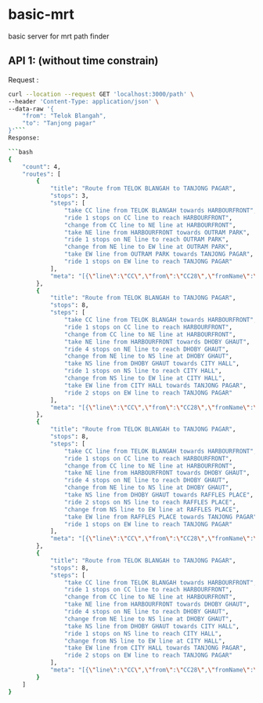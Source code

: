 # basic-mrt
basic server for mrt path finder

## API 1: (without time constrain)
Request :
```bash
curl --location --request GET 'localhost:3000/path' \
--header 'Content-Type: application/json' \
--data-raw '{
    "from": "Telok Blangah",
    "to": "Tanjong pagar"
}'```
Response:

```bash
{
    "count": 4,
    "routes": [
        {
            "title": "Route from TELOK BLANGAH to TANJONG PAGAR",
            "stops": 3,
            "steps": [
                "take CC line from TELOK BLANGAH towards HARBOURFRONT",
                "ride 1 stops on CC line to reach HARBOURFRONT",
                "change from CC line to NE line at HARBOURFRONT",
                "take NE line from HARBOURFRONT towards OUTRAM PARK",
                "ride 1 stops on NE line to reach OUTRAM PARK",
                "change from NE line to EW line at OUTRAM PARK",
                "take EW line from OUTRAM PARK towards TANJONG PAGAR",
                "ride 1 stops on EW line to reach TANJONG PAGAR"
            ],
            "meta": "[{\"line\":\"CC\",\"from\":\"CC28\",\"fromName\":\"TELOK BLANGAH\",\"to\":\"CC29\",\"toName\":\"HARBOURFRONT\",\"stops\":1},{\"line\":\"NE\",\"from\":\"NE1\",\"fromName\":\"HARBOURFRONT\",\"to\":\"NE3\",\"toName\":\"OUTRAM PARK\",\"stops\":1},{\"line\":\"EW\",\"from\":\"EW16\",\"fromName\":\"OUTRAM PARK\",\"to\":\"EW15\",\"toName\":\"TANJONG PAGAR\",\"stops\":1}]"
        },
        {
            "title": "Route from TELOK BLANGAH to TANJONG PAGAR",
            "stops": 8,
            "steps": [
                "take CC line from TELOK BLANGAH towards HARBOURFRONT",
                "ride 1 stops on CC line to reach HARBOURFRONT",
                "change from CC line to NE line at HARBOURFRONT",
                "take NE line from HARBOURFRONT towards DHOBY GHAUT",
                "ride 4 stops on NE line to reach DHOBY GHAUT",
                "change from NE line to NS line at DHOBY GHAUT",
                "take NS line from DHOBY GHAUT towards CITY HALL",
                "ride 1 stops on NS line to reach CITY HALL",
                "change from NS line to EW line at CITY HALL",
                "take EW line from CITY HALL towards TANJONG PAGAR",
                "ride 2 stops on EW line to reach TANJONG PAGAR"
            ],
            "meta": "[{\"line\":\"CC\",\"from\":\"CC28\",\"fromName\":\"TELOK BLANGAH\",\"to\":\"CC29\",\"toName\":\"HARBOURFRONT\",\"stops\":1},{\"line\":\"NE\",\"from\":\"NE1\",\"fromName\":\"HARBOURFRONT\",\"to\":\"NE6\",\"toName\":\"DHOBY GHAUT\",\"stops\":4},{\"line\":\"NS\",\"from\":\"NS24\",\"fromName\":\"DHOBY GHAUT\",\"to\":\"NS25\",\"toName\":\"CITY HALL\",\"stops\":1},{\"line\":\"EW\",\"from\":\"EW13\",\"fromName\":\"CITY HALL\",\"to\":\"EW15\",\"toName\":\"TANJONG PAGAR\",\"stops\":2}]"
        },
        {
            "title": "Route from TELOK BLANGAH to TANJONG PAGAR",
            "stops": 8,
            "steps": [
                "take CC line from TELOK BLANGAH towards HARBOURFRONT",
                "ride 1 stops on CC line to reach HARBOURFRONT",
                "change from CC line to NE line at HARBOURFRONT",
                "take NE line from HARBOURFRONT towards DHOBY GHAUT",
                "ride 4 stops on NE line to reach DHOBY GHAUT",
                "change from NE line to NS line at DHOBY GHAUT",
                "take NS line from DHOBY GHAUT towards RAFFLES PLACE",
                "ride 2 stops on NS line to reach RAFFLES PLACE",
                "change from NS line to EW line at RAFFLES PLACE",
                "take EW line from RAFFLES PLACE towards TANJONG PAGAR",
                "ride 1 stops on EW line to reach TANJONG PAGAR"
            ],
            "meta": "[{\"line\":\"CC\",\"from\":\"CC28\",\"fromName\":\"TELOK BLANGAH\",\"to\":\"CC29\",\"toName\":\"HARBOURFRONT\",\"stops\":1},{\"line\":\"NE\",\"from\":\"NE1\",\"fromName\":\"HARBOURFRONT\",\"to\":\"NE6\",\"toName\":\"DHOBY GHAUT\",\"stops\":4},{\"line\":\"NS\",\"from\":\"NS24\",\"fromName\":\"DHOBY GHAUT\",\"to\":\"NS26\",\"toName\":\"RAFFLES PLACE\",\"stops\":2},{\"line\":\"EW\",\"from\":\"EW14\",\"fromName\":\"RAFFLES PLACE\",\"to\":\"EW15\",\"toName\":\"TANJONG PAGAR\",\"stops\":1}]"
        },
        {
            "title": "Route from TELOK BLANGAH to TANJONG PAGAR",
            "stops": 8,
            "steps": [
                "take CC line from TELOK BLANGAH towards HARBOURFRONT",
                "ride 1 stops on CC line to reach HARBOURFRONT",
                "change from CC line to NE line at HARBOURFRONT",
                "take NE line from HARBOURFRONT towards DHOBY GHAUT",
                "ride 4 stops on NE line to reach DHOBY GHAUT",
                "change from NE line to NS line at DHOBY GHAUT",
                "take NS line from DHOBY GHAUT towards CITY HALL",
                "ride 1 stops on NS line to reach CITY HALL",
                "change from NS line to EW line at CITY HALL",
                "take EW line from CITY HALL towards TANJONG PAGAR",
                "ride 2 stops on EW line to reach TANJONG PAGAR"
            ],
            "meta": "[{\"line\":\"CC\",\"from\":\"CC28\",\"fromName\":\"TELOK BLANGAH\",\"to\":\"CC29\",\"toName\":\"HARBOURFRONT\",\"stops\":1},{\"line\":\"NE\",\"from\":\"NE1\",\"fromName\":\"HARBOURFRONT\",\"to\":\"NE6\",\"toName\":\"DHOBY GHAUT\",\"stops\":4},{\"line\":\"NS\",\"from\":\"NS24\",\"fromName\":\"DHOBY GHAUT\",\"to\":\"NS25\",\"toName\":\"CITY HALL\",\"stops\":1},{\"line\":\"EW\",\"from\":\"EW13\",\"fromName\":\"CITY HALL\",\"to\":\"EW15\",\"toName\":\"TANJONG PAGAR\",\"stops\":2}]"
        }
    ]
}
```
